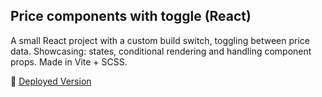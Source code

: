 ## Price components with toggle (React)

A small React project with a custom build switch, toggling between price data. Showcasing: states, conditional rendering and handling component props. Made in Vite + SCSS.

🚀 [Deployed Version](https://iridescent-sawine-88f552.netlify.app/)
